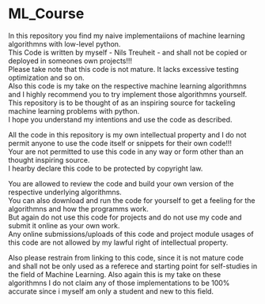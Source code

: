 # ML_Course
In this repository you find my naive implementaiions of machine learning algorithmns with low-level python. <br>
This Code is written by myself - Nils Treuheit - and shall not be copied or deployed in someones own projects!!! <br>
Please take note that this code is not mature. It lacks excessive testing optimization and so on. <br>
Also this code is my take on the respective machine learning algorithmns and I highly recommend you to try implement those algorithmns yourself. <br>
This repository is to be thought of as an inspiring source for tackeling machine learning problems with python. <br>
I hope you understand my intentions and use the code as described. <br>

All the code in this repository is my own intellectual property and I do not permit anyone to use the code itself or snippets for their own code!!! <br>
Your are not permitted to use this code in any way or form other than an thought inspiring source. <br>
I hearby declare this code to be protected by copyright law. <br>

You are allowed to review the code and build your own version of the respective underlying algorithmns. <br>
You can also download and run the code for yourself to get a feeling for the algorithmns and how the programms work. <br>
But again do not use this code for projects and do not use my code and submit it online as your own work. <br>
Any online submissions/uploads of this code and project module usages of this code are not allowed by my lawful right of intellectual property. <br>

Also please restrain from linking to this code, since it is not mature code and shall not be only used as a referece and starting point for self-studies in the field of Machine Learning. Also again this is my take on these algorithmns I do not claim any of those implementations to be 100% accurate since i myself am only a student and new to this field.
